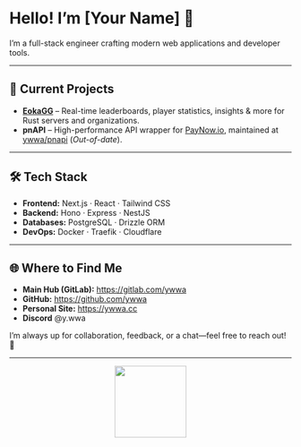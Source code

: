 # Hello! I’m [Your Name] 👋

I’m a full-stack engineer crafting modern web applications and developer tools.

---

## 🔭 Current Projects

- **[EokaGG](https://eoka.gg)** – Real-time leaderboards, player statistics, insights & more for Rust servers and organizations.
- **pnAPI** – High-performance API wrapper for [PayNow.io](https://paynow.io), maintained at [ywwa/pnapi](https://github.com/ywwa/pnapi) (_Out-of-date_).

---

## 🛠️ Tech Stack

- **Frontend:** Next.js · React · Tailwind CSS
- **Backend:** Hono · Express · NestJS
- **Databases:** PostgreSQL · Drizzle ORM
- **DevOps:** Docker · Traefik · Cloudflare

---

## 🌐 Where to Find Me

- **Main Hub (GitLab):** https://gitlab.com/ywwa
- **GitHub:** https://github.com/ywwa
- **Personal Site:** https://ywwa.cc
- **Discord** @y.wwa
 
I’m always up for collaboration, feedback, or a chat—feel free to reach out! 🚀

---

<div align="center">
<img height="128" src="https://cdn3.emoji.gg/emojis/3971-pepejuicespin.gif"  />
</div>
